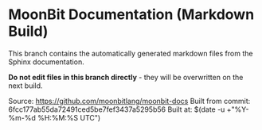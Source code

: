 # MoonBit Documentation (Markdown Build)

This branch contains the automatically generated markdown files from the Sphinx documentation.

**Do not edit files in this branch directly** - they will be overwritten on the next build.

Source: https://github.com/moonbitlang/moonbit-docs
Built from commit: 6fcc177ab55da72491ced5be7fef3437a5295b56
Built at: $(date -u +"%Y-%m-%d %H:%M:%S UTC")
